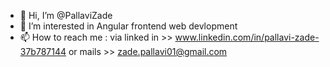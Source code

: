 - 👋 Hi, I’m @PallaviZade
- 👀 I’m interested in Angular frontend web devlopment
- 📫 How to reach me : via linked in >> www.linkedin.com/in/pallavi-zade-37b787144
                           or mails >> zade.pallavi01@gmail.com

<!---
PallaviZade/PallaviZade is a ✨ special ✨ repository because its `README.md` (this file) appears on your GitHub profile.
You can click the Preview link to take a look at your changes.
--->
